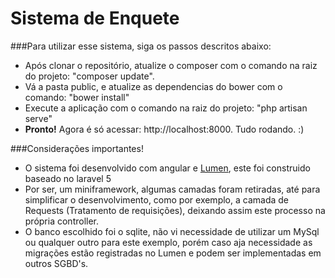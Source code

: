# Sistema de Enquete

###Para utilizar esse sistema, siga os passos descritos abaixo:
* Após clonar o repositório, atualize o composer com o comando na raiz do projeto: "composer update".
* Vá a pasta public, e atualize as dependencias do bower com o comando: "bower install"
* Execute a aplicação com o comando na raiz do projeto: "php artisan serve"
* **Pronto!** Agora é só acessar: http://localhost:8000. Tudo rodando. :)

###Considerações importantes!
* O sistema foi desenvolvido com angular e [Lumen](http://lumen.laravel.com/), este foi construido baseado no laravel 5
* Por ser, um miniframework, algumas camadas foram retiradas, até para simplificar o desenvolvimento, como por exemplo, a camada de Requests (Tratamento de requisições), deixando assim este processo na própria controller.
* O banco escolhido foi o sqlite, não vi necessidade de utilizar um MySql ou qualquer outro para este exemplo, porém caso aja necessidade as migrações estão registradas no Lumen e podem ser implementadas em outros SGBD's.
